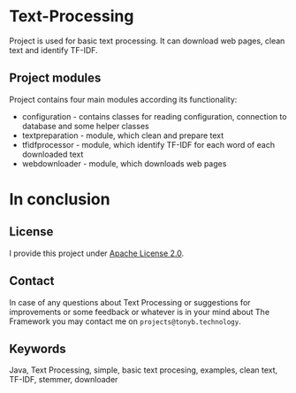 # Text-Processing

Project is used for basic text processing. It can download web pages, clean text and identify TF-IDF. 

## Project modules

Project contains four main modules according its functionality:

* configuration - contains classes for reading configuration, connection to database and some helper classes
* textpreparation - module, which clean and prepare text
* tfidfprocessor - module, which identify TF-IDF for each word of each downloaded text
* webdownloader - module, which downloads web pages

# In conclusion

## License

I provide this project under [Apache License 2.0](https://github.com/antonbalucha/the-framework/blob/master/LICENSE).

## Contact

In case of any questions about Text Processing or suggestions for improvements or some feedback or whatever is in your mind about The Framework you may contact me on ```projects@tonyb.technology```.

## Keywords

Java, Text Processing, simple, basic text procesing, examples, clean text, TF-IDF, stemmer, downloader